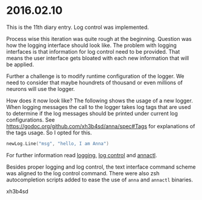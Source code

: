# 2016.02.10
This is the 11th diary entry. Log control was implemented.

Process wise this iteration was quite rough at the beginning. Question was how
the logging interface should look like. The problem with logging interfaces is
that information for log control need to be provided. That means the user
interface gets bloated with each new information that will be applied.

Further a challenge is to modify runtime configuration of the logger. We need
to consider that maybe houndrets of thousand or even millions of neurons will
use the logger.

How does it now look like? The following shows the usage of a new logger. When
logging messages the call to the logger takes log tags that are used to
determine if the log messages should be printed under current log
configurations. See https://godoc.org/github.com/xh3b4sd/anna/spec#Tags for
explanations of the tags usage. So I opted for this.

```go
newLog.Line("msg", "hello, I am Anna")
```

For further information read [logging](/doc/concept/logging.md), [log
control](/doc/concept/control.md#log) and [annactl](/doc/concept/annactl.md).

Besides proper logging and log control, the text interface command scheme was
aligned to the log control command. There were also zsh autocompletion scripts
added to ease the use of `anna` and `annactl` binaries.

xh3b4sd
